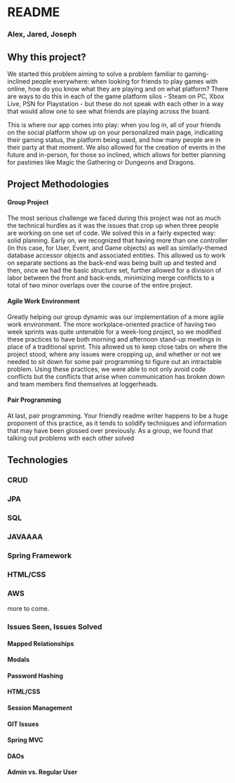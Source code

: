 # README

### Alex, Jared, Joseph

## Why this project?

We started this problem aiming to solve a problem familiar to gaming-inclined people everywhere: when looking for friends to play games with online, how do you know what they are playing and on what platform? There are ways to do this in each of the game platform silos - Steam on PC, Xbox Live, PSN for Playstation - but these do not speak with each other in a way that would allow one to see what friends are playing across the board.

This is where our app comes into play: when you log in, all of your friends on the social platform show up on your personalized main page, indicating their gaming status, the platform being used, and how many people are in their party at that moment. We also allowed for the creation of events in the future and in-person, for those so inclined, which allows for better planning for pastimes like Magic the Gathering or Dungeons and Dragons.  

## Project Methodologies
#### Group Project
The most serious challenge we faced during this project was not as much the technical hurdles as it was the issues that crop up when three people are working on one set of code. We solved this in a fairly expected way: solid planning. Early on, we recognized that having more than one controller (in this case, for User, Event, and Game objects) as well as similarly-themed database accessor objects and associated entities. This allowed us to work on separate sections as the back-end was being built up and tested and then, once we had the basic structure set, further allowed for a division of labor between the front and back-ends, minimizing merge conflicts to a total of two minor overlaps over the course of the entire project.

#### Agile Work Environment
Greatly helping our group dynamic was our implementation of a more agile work environment. The more workplace-oriented practice of having two week sprints was quite untenable for a week-long project, so we modified these practices to have both morning and afternoon stand-up meetings in place of a traditional sprint. This allowed us to keep close tabs on where the project stood, where any issues were cropping up, and whether or not we needed to sit down for some pair programming to figure out an intractable problem. Using these practices, we were able to not only avoid code conflicts but the conflicts that arise when communication has broken down and team members find themselves at loggerheads.

#### Pair Programming
At last, pair programming. Your friendly readme writer happens to be a huge proponent of this practice, as it tends to solidify techniques and information that may have been glossed over previously. As a group, we found that talking out problems with each other solved 

## Technologies

### CRUD
### JPA
### SQL
### JAVAAAA
### Spring Framework
### HTML/CSS
### AWS

more to come.


### Issues Seen, Issues Solved
#### Mapped Relationships
#### Modals
#### Password Hashing
#### HTML/CSS
#### Session Management
#### GIT Issues
#### Spring MVC
#### DAOs
#### Admin vs. Regular User
